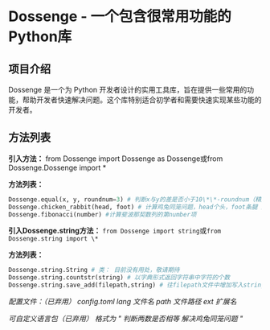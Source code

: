 # Dossenge - 一个包含很常用功能的Python库


## 项目介绍
Dossenge 是一个为 Python 开发者设计的实用工具库，旨在提供一些常用的功能，帮助开发者快速解决问题。这个库特别适合初学者和需要快速实现某些功能的开发者。


## 方法列表

**引入方法：**
from Dossenge import Dossenge as Dossenge或from Dossenge.Dossenge import \*

**方法列表：**
```python
Dossenge.equal(x, y, roundnum=3) # 判断x与y的差是否小于10\*\*-roundnum（精度影响，可自行设置精度）
Dossenge.chicken_rabbit(head, foot) # 计算鸡兔同笼问题，head个头，foot条腿 返回[(chicken,rabbit)]
Dossenge.fibonacci(number) #计算斐波那契数列的第number项
```

**引入Dossenge.string方法：**
`from Dossenge import string`或`from Dossenge.string import \*`

**方法列表：**
```python
Dossenge.string.String # 类： 目前没有用处，敬请期待
Dossenge.string.countstr(string) # 以字典形式返回字符串中字符的个数
Dossenge.string.save_add(filepath,string) # 往filepath文件中增加写入string然后返回新的内容
```

*配置文件：（已弃用）*
*config.toml*
*lang 文件名*
*path 文件路径*
*ext 扩展名*

*可自定义语言包（已弃用）*
*格式为*
*"*
*判断两数是否相等*
*解决鸡兔同笼问题*
*"*
